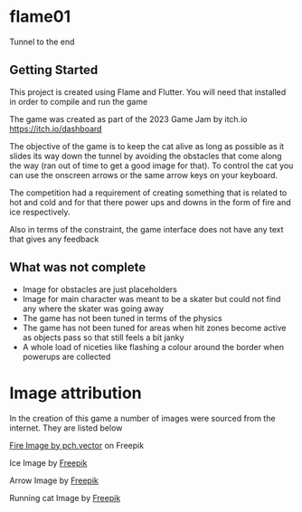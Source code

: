 # flame01

Tunnel to the end

## Getting Started

This project is created using Flame and Flutter.  You will need that installed in order to compile and run the game

The game was created as part of the 2023 Game Jam by itch.io  https://itch.io/dashboard

The objective of the game is to keep the cat alive as long as possible as it slides its way down the tunnel by avoiding the obstacles that come along the way (ran out of time to get a good image for that).
To control the cat you can use the onscreen arrows or the same arrow keys on your keyboard.

The competition had a requirement of creating something that is related to hot and cold and for that there power ups and downs in the form of fire and ice respectively.

Also in terms of the constraint, the game interface does not have any text that gives any feedback

## What was not complete
* Image for obstacles are just placeholders
* Image for main character was meant to be a skater but could not find any where the skater was going away
* The game has not been tuned in terms of the physics
* The game has not been tuned for areas when hit zones become active as objects pass so that still feels a bit janky
* A whole load of niceties like flashing a colour around the border when powerups are collected



# Image attribution
In the creation of this game a number of images were sourced from the internet.  They are listed below

<a href="https://www.freepik.com/free-vector/gunshot-animation-black-background-cartoon-illustration-set-orange-gun-flashes-with-fire-smoke-explosive-effect-bullet-trace-explosion-weapon-blast-burst-concept_29119192.htm#query=fire%20sprite&position=9&from_view=keyword&track=ais&uuid=88814d0c-68e9-4375-9ea6-21129edeb660">Fire Image by pch.vector</a> on Freepik

Ice Image by <a href="https://www.freepik.com/free-vector/iceberg-collection-nature-concept_9891956.htm#query=Ice%20spritesheet&position=3&from_view=search&track=ais&uuid=fa9e50a3-b312-4f9f-8a86-6eda6a628126">Freepik</a>

Arrow Image by <a href="https://www.freepik.com/free-vector/set-arrows-mark-realistic-style_2093792.htm#page=2&query=arrow%20spritesheet&position=13&from_view=search&track=ais&uuid=588f926d-9704-4c9a-ba5f-bae0854c326e">Freepik</a>


Running cat Image by <a href="https://www.freepik.com/free-vector/hand-drawn-animation-frames-element-collection_33591464.htm#query=arrow%20spritesheet&position=39&from_view=search&track=ais&uuid=588f926d-9704-4c9a-ba5f-bae0854c326e">Freepik</a>